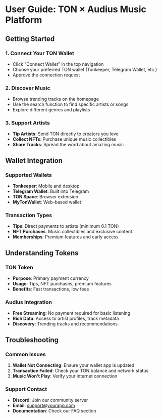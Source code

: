 # User Guide: TON × Audius Music Platform

## Getting Started

### 1. Connect Your TON Wallet
- Click "Connect Wallet" in the top navigation
- Choose your preferred TON wallet (Tonkeeper, Telegram Wallet, etc.)
- Approve the connection request

### 2. Discover Music
- Browse trending tracks on the homepage
- Use the search function to find specific artists or songs
- Explore different genres and playlists

### 3. Support Artists
- **Tip Artists**: Send TON directly to creators you love
- **Collect NFTs**: Purchase unique music collectibles
- **Share Tracks**: Spread the word about amazing music

## Wallet Integration

### Supported Wallets
- **Tonkeeper**: Mobile and desktop
- **Telegram Wallet**: Built into Telegram
- **TON Space**: Browser extension
- **MyTonWallet**: Web-based wallet

### Transaction Types
- **Tips**: Direct payments to artists (minimum 0.1 TON)
- **NFT Purchases**: Music collectibles and exclusive content
- **Memberships**: Premium features and early access

## Understanding Tokens

### TON Token
- **Purpose**: Primary payment currency
- **Usage**: Tips, NFT purchases, premium features
- **Benefits**: Fast transactions, low fees

### Audius Integration
- **Free Streaming**: No payment required for basic listening
- **Rich Data**: Access to artist profiles, track metadata
- **Discovery**: Trending tracks and recommendations

## Troubleshooting

### Common Issues
1. **Wallet Not Connecting**: Ensure your wallet app is updated
2. **Transaction Failed**: Check your TON balance and network status
3. **Music Won't Play**: Verify your internet connection

### Support Contact
- **Discord**: Join our community server
- **Email**: support@yourapp.com
- **Documentation**: Check our FAQ section